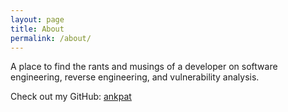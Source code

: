 ```yaml
---
layout: page
title: About
permalink: /about/
---
```


A place to find the rants and musings of a developer on software engineering,
reverse engineering, and vulnerability analysis.


Check out my GitHub:
[ankpat](https://github.com/ankpat/)

[jekyll-organization]: https://github.com/jekyll

